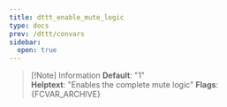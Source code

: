 ```yaml
---
title: dttt_enable_mute_logic
type: docs
prev: /dttt/convars
sidebar:
  open: true
---
```


> [!Note] Information
> **Default**: "1"  
> **Helptext**: "Enables the complete mute logic"
> **Flags**: {FCVAR_ARCHIVE}  